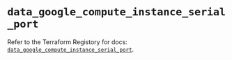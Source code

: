 # `data_google_compute_instance_serial_port`

Refer to the Terraform Registory for docs: [`data_google_compute_instance_serial_port`](https://registry.terraform.io/providers/hashicorp/google/4.76.0/docs/data-sources/compute_instance_serial_port).
